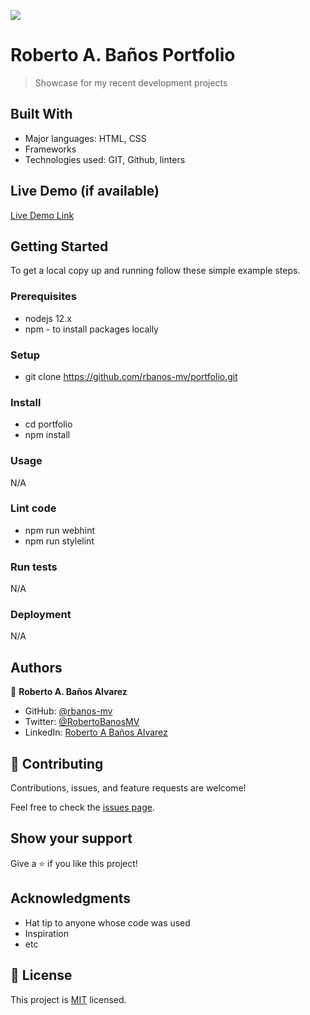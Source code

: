 ![](https://img.shields.io/badge/Microverse-blueviolet)

# Roberto A. Baños Portfolio

> Showcase for my recent development projects

## Built With

- Major languages: HTML, CSS
- Frameworks
- Technologies used: GIT, Github, linters

## Live Demo (if available)

[Live Demo Link](https://rbanos-mv.github.io/portfolio/)

## Getting Started

To get a local copy up and running follow these simple example steps.

### Prerequisites

- nodejs 12.x
- npm - to install packages locally

### Setup

- git clone https://github.com/rbanos-mv/portfolio.git

### Install

- cd portfolio
- npm install

### Usage

N/A

### Lint code

- npm run webhint
- npm run stylelint

### Run tests

N/A

### Deployment

N/A

## Authors

👤 **Roberto A. Baños Alvarez**

- GitHub: [@rbanos-mv](https://github.com/rbanos-mv)
- Twitter: [@RobertoBanosMV](https://twitter.com/RobertoBanosMV)
- LinkedIn: [Roberto A Baños Alvarez](https://linkedin.com/in/roberto-a-baños-alvarez-500766234)

## 🤝 Contributing

Contributions, issues, and feature requests are welcome!

Feel free to check the [issues page](../../issues/).

## Show your support

Give a ⭐️ if you like this project!

## Acknowledgments

- Hat tip to anyone whose code was used
- Inspiration
- etc

## 📝 License

This project is [MIT](./MIT.md) licensed.
